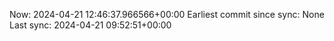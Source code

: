 Now: 2024-04-21 12:46:37.966566+00:00 Earliest commit since sync: None Last sync: 2024-04-21 09:52:51+00:00
